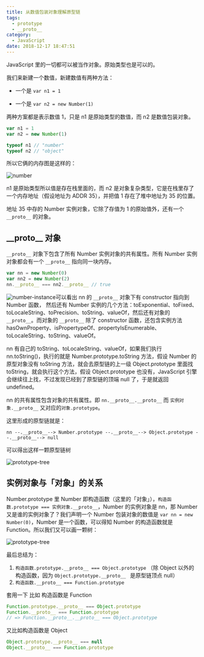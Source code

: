 ```yaml
---
title: 从数值包装对象理解原型链
tags:
  - prototype
  - __proto__
category:
  - JavaScript
date: 2018-12-17 18:47:51
---
```



JavaScript 里的一切都可以被当作对象。原始类型也是可以的。

我们来新建一个数值，新建数值有两种方法：

- 一个是 `var n1 = 1`

- 一个是 `var n2 = new Number(1)`

两种方案都是表示数值 1，只是 n1 是原始类型的数值，而 n2 是数值包装对象。

```js
var n1 = 1
var n2 = new Number(1)

typeof n1 // "number"
typeof n2 // "object"
```

所以它俩的内存图是这样的：

![number](/Users/sunyanhui/dp/hexo/dsphoebe/source/images/prototype/number.png)

n1 是原始类型所以值是存在栈里面的，而 n2 是对象复杂类型，它是在栈里存了一个内存地址（假设地址为 ADDR 35），并把值 1 存在了堆中地址为 35 的位置。

地址 35 中存的 Number 实例对象，它除了存值为 1 的原始值外，还有一个 `__proto__` 的对象。

## \_\_proto\_\_ 对象 

`__proto__` 对象下包含了所有 Number 实例对象的共有属性。所有 Number 实例对象都会有一个 `__proto__` 指向同一块内存。

```js
var nn = new Number(0)
var nn2 = new Number(2)
nn.__proto__ === nn2.__proto__ // true
```

![number-instance](/Users/sunyanhui/dp/hexo/dsphoebe/source/images/prototype/number-instance.png)可以看出 nn 的 `__proto__` 对象下有 constructor 指向到 Number 函数， 然后还有 Number 实例的几个方法：toExponential、toFixed、toLocaleString、toPrecision、toString、valueOf，然后还有对象的 `__proto__`。而对象的 `__proto__` 除了 constructor 函数，还包含实例方法 hasOwnProperty、isPropertypeOf、propertyIsEnumerable、toLocaleString、toString、valueOf。

nn 有自己的 toString、toLocaleString、valueOf，如果我们执行 nn.toString()，执行的就是 Number.prototype.toString 方法，假设 Number 的原型对象没有 toString 方法，就会去原型链的上一级 Object.prototype 里面找 toString，就会执行这个方法，假设 Object.prototype 也没有，JavaScript 引擎会继续往上找，不过发现已经到了原型链的顶端 null 了，于是就返回 undefined。

nn 的共有属性包含对象的共有属性。即 `nn.__proto__.__proto__` 而 `实例对象.__proto__` 又对应的`对象.prototype`。

这里形成的原型链就是：

 `nn --.__proto__--> Number.prototype --.__proto__--> Object.prototype --.__proto__--> null`

可以得出这样一颗原型链树

![prototype-tree](/Users/sunyanhui/dp/hexo/dsphoebe/source/images/prototype/prototype-tree.png)

## 实例对象与「对象」的关系

Number.prototype 里 Number 即构造函数（这里的「对象」），`构造函数.prototype === 实例对象.__proto__`，Number 的实例对象是 nn，那 Number 又是谁的实例对象了？我们声明一个 Number 包装对象的数值是 `var nn = new Number(0)`，Number 是一个函数，可以得知 Number 的构造函数就是 Function。所以我们又可以画一颗树：

![prototype-tree](/Users/sunyanhui/dp/hexo/dsphoebe/source/images/prototype/prototype-tree-2.png)

最后总结为：

1. `构造函数.prototype.__proto__ === Object.prototype` （除 Object 以外的构造函数，因为 `Object.prototype.__proto__ ` 是原型链顶点 null）
2. `构造函数.__proto__ === Function.prototype`

套用一下 比如 构造函数是 Function

```js
Function.prototype.__proto__ === Object.prototype
Function.__proto__ === Function.prototype
// => Function.__proto__.__proto__ === Object.prototype
```

又比如构造函数是 Object

```js
Object.prototype.__proto__ === null
Object.__proto__ === Function.prototype
```

